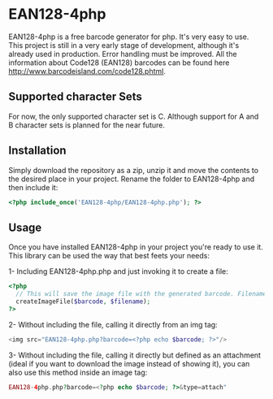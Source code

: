 EAN128-4php
===========

EAN128-4php is a free barcode generator for php. It's very easy to use. This project is still in a very early stage of 
development, although it's already used in production. Error handling must be improved. All the information about Code128 
(EAN128) barcodes can be found here http://www.barcodeisland.com/code128.phtml.

Supported character Sets
------------------------

For now, the only supported character set is C. Although support for A and B character sets is planned for the near future.

Installation
-----------

Simply download the repository as a zip, unzip it and move the contents to the desired place in your project. Rename the folder 
to EAN128-4php and then include it:

```php
<?php include_once('EAN128-4php/EAN128-4php.php'); ?>
```

Usage
-----

Once you have installed EAN128-4php in your project you're ready to use it. This library can be used the way that best feets your needs:

1- Including EAN128-4php.php and just invoking it to create a file:

```php
<?php
  // This will save the image file with the generated barcode. Filename is specified
  createImageFile($barcode, $filename);
?>
```

2- Without including the file, calling it directly from an img tag:

```php
<img src="EAN128-4php.php?barcode=<?php echo $barcode; ?>"/>
```

3- Without including the file, calling it directly but defined as an attachment (ideal if you want to download the image instead of showing it), you can also use this method inside an image tag:

```php
EAN128-4php.php?barcode=<?php echo $barcode; ?>&type=attach"
```
